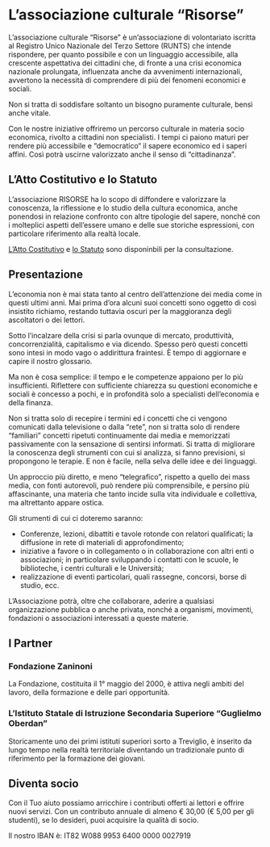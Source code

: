 # L’associazione culturale “Risorse”

L’associazione culturale “Risorse” è un’associazione di volontariato iscritta al Registro Unico Nazionale del Terzo Settore (RUNTS) che intende rispondere, per quanto possibile e con un linguaggio accessibile, alla crescente aspettativa dei cittadini che, di fronte a una crisi economica nazionale prolungata, influenzata anche da avvenimenti internazionali, avvertono la necessità di comprendere di più dei fenomeni economici e sociali.

Non si tratta di soddisfare soltanto un bisogno puramente culturale, bensì anche vitale.

Con le nostre iniziative offriremo un percorso culturale in materia socio economica, rivolto a cittadini non specialisti. I tempi ci paiono maturi per rendere più accessibile e “democratico“ il sapere economico ed i saperi affini. Così potrà uscirne valorizzato anche il senso di “cittadinanza”.

## L’Atto Costitutivo e lo Statuto

L’associazione RISORSE ha lo scopo di diffondere e valorizzare la conoscenza, la riflessione e lo studio della cultura economica, anche ponendosi in relazione confronto con altre tipologie del sapere, nonché con i molteplici aspetti dell’essere umano e delle sue storiche espressioni, con particolare riferimento alla realtà locale.

[L’Atto Costitutivo](https://www.risorse-associazione.it/assets/2016-01-15-atto-costitutivo.pdf) e [lo Statuto](https://www.risorse-associazione.it/assets/2022-03-05-statuto.pdf) sono disponinbili per la consultazione.

## Presentazione

L’economia non è mai stata tanto al centro dell’attenzione dei media come in questi ultimi anni. Mai prima d’ora alcuni suoi concetti sono oggetto di così insistito richiamo, restando tuttavia oscuri per la maggioranza degli ascoltatori o dei lettori.

Sotto l’incalzare della crisi si parla ovunque di mercato, produttività, concorrenzialità, capitalismo e via dicendo. Spesso però questi concetti sono intesi in modo vago o addirittura fraintesi. È tempo di aggiornare e capire il nostro glossario.

Ma non è cosa semplice: il tempo e le competenze appaiono per lo più insufficienti. Riflettere con sufficiente chiarezza su questioni economiche e sociali è concesso a pochi, e in profondità solo a specialisti dell’economia e della finanza.

Non si tratta solo di recepire i termini ed i concetti che ci vengono comunicati dalla televisione o dalla “rete”, non si tratta solo di rendere “familiari” concetti ripetuti continuamente dai media e memorizzati passivamente con la sensazione di sentirsi informati. Si tratta di migliorare la conoscenza degli strumenti con cui si analizza, si fanno previsioni, si propongono le terapie.  E non è facile, nella selva delle idee e dei linguaggi.

Un approccio più diretto, e meno “telegrafico”, rispetto a quello dei mass media, con fonti autorevoli, può rendere più comprensibile, e persino più affascinante, una materia che tanto incide sulla vita individuale e collettiva, ma altrettanto appare ostica.

Gli strumenti di cui ci doteremo saranno:

- Conferenze, lezioni, dibattiti e tavole rotonde con relatori qualificati; la diffusione in rete di materiali di approfondimento;
- iniziative a favore o in collegamento o in collaborazione con altri enti o associazioni; in particolare sviluppando i contatti con le scuole, le biblioteche, i centri culturali e le Università;
- realizzazione di eventi particolari, quali rassegne, concorsi, borse di studio, ecc.

L’Associazione potrà, oltre che collaborare, aderire a qualsiasi organizzazione pubblica o anche privata, nonché a organismi, movimenti, fondazioni o associazioni interessati a queste materie.

## I Partner

### Fondazione Zaninoni

La Fondazione, costituita il 1° maggio del 2000, è attiva negli ambiti del lavoro, della formazione e delle pari opportunità.

### L’Istituto Statale di Istruzione Secondaria Superiore “Guglielmo Oberdan”

Storicamente uno dei primi istituti superiori sorto a Treviglio, è inserito da lungo tempo nella realtà territoriale diventando un tradizionale punto di riferimento per la formazione dei giovani.

## Diventa socio

Con il Tuo aiuto possiamo arricchire i contributi offerti ai lettori e offrire nuovi servizi. Con un contributo annuale di almeno € 30,00 (€ 5,00 per gli studenti), se lo desideri, puoi acquisire la qualità di socio.

Il nostro IBAN è: IT82 W088 9953 6400 0000 0027919
